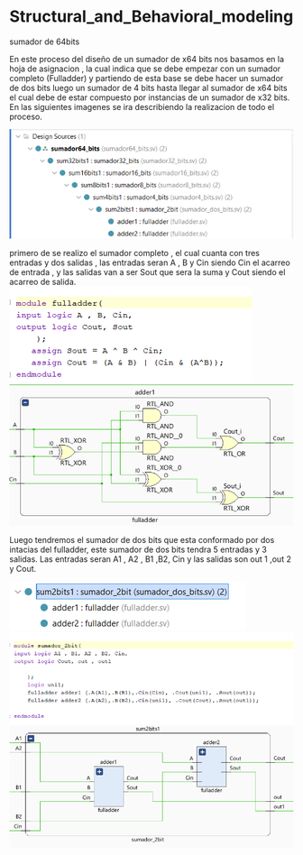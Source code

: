# Structural_and_Behavioral_modeling
 sumador de 64bits

En este proceso del diseño de un sumador de x64 bits nos basamos en la hoja de asignacion , la cual indica que se debe empezar con un sumador completo (Fulladder) y partiendo de esta base se debe hacer un sumador de dos bits luego un sumador de 4 bits hasta llegar al sumador de x64 bits el cual debe de estar compuesto por instancias de un sumador de x32 bits. En las siguientes imagenes se ira describiendo la realizacion de todo el proceso.

![alt text](image.png)

primero de se realizo el sumador completo , el cual cuanta con tres entradas y dos salidas , las entradas seran A , B y Cin siendo Cin el acarreo de entrada , y las salidas van a ser Sout que sera la suma y Cout siendo el acarreo de salida.
![alt text](image-1.png)  ![alt text](image-2.png)

Luego tendremos el sumador de dos bits que esta conformado por dos intacias del fulladder, este sumador de dos bits tendra 5 entradas y 3 salidas. Las entradas seran A1 , A2 , B1 ,B2, Cin y las salidas son out 1 ,out 2 y Cout.

![alt text](image-3.png) ![alt text](image-4.png) ![alt text](image-5.png)

